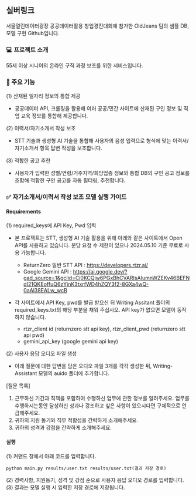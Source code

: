 ## 실버링크
서울열린데이터광장 공공데이터활용 창업경진대회에 참가한 OldJeans 팀의 샘플 DB, 모델 구현 Github입니다. 

### 💻 프로젝트 소개
55세 이상 시니어의 온라인 구직 과정 보조를 위한 서비스입니다. 

### 📌 주요 기능 
(1) 산재된 일자리 정보의 통합 제공
- 공공데이터 API, 크롤링을 활용해 여러 공공/민간 사이트에 산재된 구인 정보 및 직업 교육 정보를 통합해 제공합니다.
   
(2) 이력서/자기소개서 작성 보조
- STT 기술과 생성형 AI 기술을 통합해 사용자의 음성 입력으로 형식에 맞는 이력서/자기소개서 항목 답변 작성을 보조합니다.
  
(3) 적합한 공고 추천
- 사용자가 입력한 성별/연령/거주지역/희망업종 정보와 통합 DB의 구인 공고 정보를 조합해 적합한 구인 공고를 자동 필터링, 추천합니다. 

### ✅ 자기소개서/이력서 작성 보조 모델 실행 가이드

#### Requirements

(1) required_keys에 API Key, Pwd 입력
- 본 프로젝트는 STT, 생성형 AI 기술 활용을 위해 아래와 같은 사이트에서 Open API를 사용하고 있습니다. 분당 요청 수 제한이 있으나 2024.05.10 기준 무료로 사용 가능합니다. 
  - ReturnZero 일반 STT API : https://developers.rtzr.ai/
  - Google Gemini API : https://ai.google.dev/?gad_source=1&gclid=Cj0KCQjw6PGxBhCVARIsAIumnWZEKv46BEFNdI21QKEoffuQ6zYjnK3txrfWD4hZQY3f2-8GXa4wQ-0aAl38EALw_wcB
 
- 각 사이트에서 API Key, pwd를 발급 받으신 뒤 Writing Assitant 폴더의 required_keys.txt의 해당 부분을 채워 주십시오. API key가 없으면 모델이 동작하지 않습니다. 
  - rtzr_client id (returnzero stt api key), rtzr_client_pwd (returnzero stt api pwd)
  - gemini_api_key (google gemini api key) 
  
(2) 사용자 응답 오디오 파일 생성
- 아래 질문에 대한 답변을 담은 오디오 파일 3개를 각각 생성한 뒤, Writing-Assistant 모델의 auido 폴더에 추가합니다.

[질문 목록]
1. 근무하신 기간과 직책을 포함하여 수행하신 업무에 관한 정보를 알려주세요. 업무를 수행하시는동안 달성하신 성과나 강조하고 싶은 사항이 있으시다면 구체적으로 언급해주세요.
2. 귀하의 지원 동기와 직무 적합성을 간략하게 소개해주세요.
3. 귀하의 성격과 강점을 간략하게 소개해주세요. 

#### 실행
(1) 커맨드 창에서 아래 코드를 입력합니다. 
```
python main.py results/user.txt results/user.txt(결과 저장 경로)
```
(2) 경력사항, 지원동기, 성격 및 강점 순으로 사용자 응답 오디오 경로를 입력합니다.
(3) 결과는 모델 실행 시 입력한 저장 경로에 저장됩니다. 

